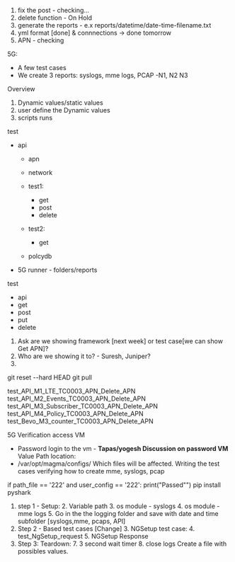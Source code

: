 1. fix the post - checking... 
2. delete function - On Hold
3. generate the reports - e.x reports/datetime/date-time-filename.txt
4. yml format [done] & connnections  -> done tomorrow
5. APN - checking

5G:
- A few test cases
- We create 3 reports: syslogs, mme logs, PCAP
-N1, N2 N3

Overview
1. Dynamic values/static values
2. user define the Dynamic values
3. scripts runs


test
 - api 
   - apn
   - network
    - test1:
      - get
      - post
      - delete
    - test2:
      - get


   - polcydb
- 5G
runner - folders/reports



test
 - api
  - get
  - post
  - put
  - delete

1. Ask are we showing framework [next week] or test case[we can show Get APN]?
2. Who are we showing it to? - Suresh, Juniper?
3.


git reset --hard HEAD
git pull


test_API_M1_LTE_TC0003_APN_Delete_APN
test_API_M2_Events_TC0003_APN_Delete_APN
test_API_M3_Subscriber_TC0003_APN_Delete_APN
test_API_M4_Policy_TC0003_APN_Delete_APN
test_Bevo_M3_counter_TC0003_APN_Delete_APN


5G
Verification access VM
- Password login to the vm - **Tapas/yogesh Discussion on password VM**
Value Path location:
- /var/opt/magma/configs/
Which files will be affected.
Writing the test cases
verifying how to create mme, syslogs, pcap

if path_file == '222' and user_config == '222':
   print("Passed"")
pip install pyshark
1. step 1 - Setup:
   2. Variable path
   3. os module - syslogs
   4. os module - mme logs
   5. Go in the the logging folder and save with date and time  subfolder [syslogs,mme, pcaps, API]
2. Step 2 - Based test cases [Change]
   3. NGSetup test case:
      4. test_NgSetup_request
      5. NGSetup Response
6. Step 3: Teardown:
   7. 3 second wait timer
   8. close logs
Create a file with possibles values.